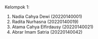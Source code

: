 Kelompok 1:
1. Nadia Cahya Dewi (20220140001)
2. Radita Nurhasna (20220140019)
3. Atama Cahya Elfirdausy (20220140021)
4. Abrar Imam Satria (20220140042)
